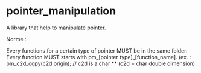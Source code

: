 # pointer_manipulation
A library that help to manipulate pointer.

Norme :

Every functions for a certain type of pointer MUST be in the same folder.
Every function MUST starts with pm_[pointer type]_[function_name].
  (ex. : pm_c2d_copy(c2d origin); // c2d is a char ** (c2d = char double dimension)

